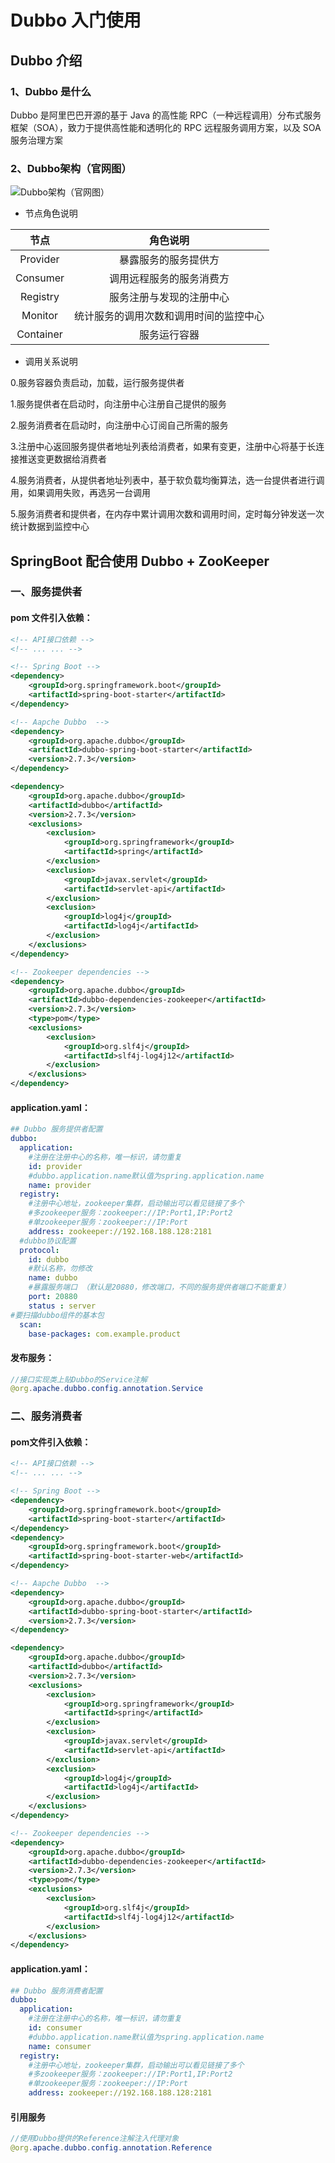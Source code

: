 # Dubbo 入门使用

## Dubbo 介绍

### 1、Dubbo 是什么

Dubbo 是阿里巴巴开源的基于 Java 的高性能 RPC（一种远程调用）分布式服务框架（SOA），致力于提供高性能和透明化的 RPC 远程服务调用方案，以及 SOA 服务治理方案

### 2、Dubbo架构（官网图）

![Dubbo架构（官网图）](images/20201212135005579_14520.png)

* 节点角色说明

|   节点    |              角色说明               |
| :-------: | :---------------------------------: |
| Provider  |         暴露服务的服务提供方         |
| Consumer  |       调用远程服务的服务消费方        |
| Registry  |       服务注册与发现的注册中心        |
|  Monitor  | 统计服务的调用次数和调用时间的监控中心 |
| Container |             服务运行容器             |

* 调用关系说明

0.服务容器负责启动，加载，运行服务提供者

1.服务提供者在启动时，向注册中心注册自己提供的服务

2.服务消费者在启动时，向注册中心订阅自己所需的服务

3.注册中心返回服务提供者地址列表给消费者，如果有变更，注册中心将基于长连接推送变更数据给消费者

4.服务消费者，从提供者地址列表中，基于软负载均衡算法，选一台提供者进行调用，如果调用失败，再选另一台调用

5.服务消费者和提供者，在内存中累计调用次数和调用时间，定时每分钟发送一次统计数据到监控中心



## SpringBoot 配合使用 Dubbo + ZooKeeper

### 一、服务提供者

#### pom 文件引入依赖：

```xml
<!-- API接口依赖 -->
<!-- ... ... -->

<!-- Spring Boot -->
<dependency>
    <groupId>org.springframework.boot</groupId>
    <artifactId>spring-boot-starter</artifactId>
</dependency>

<!-- Aapche Dubbo  -->
<dependency>
    <groupId>org.apache.dubbo</groupId>
    <artifactId>dubbo-spring-boot-starter</artifactId>
    <version>2.7.3</version>
</dependency>

<dependency>
    <groupId>org.apache.dubbo</groupId>
    <artifactId>dubbo</artifactId>
    <version>2.7.3</version>
    <exclusions>
        <exclusion>
            <groupId>org.springframework</groupId>
            <artifactId>spring</artifactId>
        </exclusion>
        <exclusion>
            <groupId>javax.servlet</groupId>
            <artifactId>servlet-api</artifactId>
        </exclusion>
        <exclusion>
            <groupId>log4j</groupId>
            <artifactId>log4j</artifactId>
        </exclusion>
    </exclusions>
</dependency>

<!-- Zookeeper dependencies -->
<dependency>
    <groupId>org.apache.dubbo</groupId>
    <artifactId>dubbo-dependencies-zookeeper</artifactId>
    <version>2.7.3</version>
    <type>pom</type>
    <exclusions>
        <exclusion>
            <groupId>org.slf4j</groupId>
            <artifactId>slf4j-log4j12</artifactId>
        </exclusion>
    </exclusions>
</dependency>
```

#### application.yaml：

```yaml
## Dubbo 服务提供者配置
dubbo:
  application:
    #注册在注册中心的名称，唯一标识，请勿重复
    id: provider
    #dubbo.application.name默认值为spring.application.name
    name: provider
  registry:
    #注册中心地址，zookeeper集群，启动输出可以看见链接了多个
    #多zookeeper服务：zookeeper://IP:Port1,IP:Port2
    #单zookeeper服务：zookeeper://IP:Port
    address: zookeeper://192.168.188.128:2181
  #dubbo协议配置
  protocol:
    id: dubbo
    #默认名称，勿修改
    name: dubbo
    #暴露服务端口 （默认是20880，修改端口，不同的服务提供者端口不能重复）
    port: 20880
    status : server
#要扫描dubbo组件的基本包
  scan:
    base-packages: com.example.product

```

#### 发布服务：

```java
//接口实现类上贴Dubbo的Service注解
@org.apache.dubbo.config.annotation.Service
```

### 二、服务消费者

#### pom文件引入依赖：

```xml
<!-- API接口依赖 -->
<!-- ... ... -->

<!-- Spring Boot -->
<dependency>
    <groupId>org.springframework.boot</groupId>
    <artifactId>spring-boot-starter</artifactId>
</dependency>
<dependency>
    <groupId>org.springframework.boot</groupId>
    <artifactId>spring-boot-starter-web</artifactId>
</dependency>

<!-- Aapche Dubbo  -->
<dependency>
    <groupId>org.apache.dubbo</groupId>
    <artifactId>dubbo-spring-boot-starter</artifactId>
    <version>2.7.3</version>
</dependency>

<dependency>
    <groupId>org.apache.dubbo</groupId>
    <artifactId>dubbo</artifactId>
    <version>2.7.3</version>
    <exclusions>
        <exclusion>
            <groupId>org.springframework</groupId>
            <artifactId>spring</artifactId>
        </exclusion>
        <exclusion>
            <groupId>javax.servlet</groupId>
            <artifactId>servlet-api</artifactId>
        </exclusion>
        <exclusion>
            <groupId>log4j</groupId>
            <artifactId>log4j</artifactId>
        </exclusion>
    </exclusions>
</dependency>

<!-- Zookeeper dependencies -->
<dependency>
    <groupId>org.apache.dubbo</groupId>
    <artifactId>dubbo-dependencies-zookeeper</artifactId>
    <version>2.7.3</version>
    <type>pom</type>
    <exclusions>
        <exclusion>
            <groupId>org.slf4j</groupId>
            <artifactId>slf4j-log4j12</artifactId>
        </exclusion>
    </exclusions>
</dependency>
```

#### application.yaml：

```yaml
## Dubbo 服务消费者配置
dubbo:
  application:
    #注册在注册中心的名称，唯一标识，请勿重复
    id: consumer
    #dubbo.application.name默认值为spring.application.name
    name: consumer
  registry:
    #注册中心地址，zookeeper集群，启动输出可以看见链接了多个
    #多zookeeper服务：zookeeper://IP:Port1,IP:Port2
    #单zookeeper服务：zookeeper://IP:Port
    address: zookeeper://192.168.188.128:2181
```

#### 引用服务

```java
//使用Dubbo提供的Reference注解注入代理对象
@org.apache.dubbo.config.annotation.Reference
```

